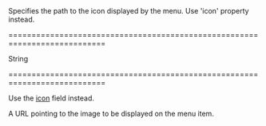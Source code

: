 <!--**
/*-------------------------------------------
    Auto-generated file. Do not modify.
-------------------------------------------

**-->
<!--d-->Specifies the path to the icon displayed by the menu.<!--/d-->
<!--dep-->Use 'icon' property instead.<!--/dep-->
===========================================================================
<!--type-->String<!--/type-->
===========================================================================

<!--deprecated-->
Use the [icon]({basewidgetpath}/Default_Item_Template/#icon) field instead.
<!--/deprecated-->

<!--shortDescription-->
A URL pointing to the image to be displayed on the menu item.
<!--/shortDescription-->

<!--fullDescription-->

<!--/fullDescription-->